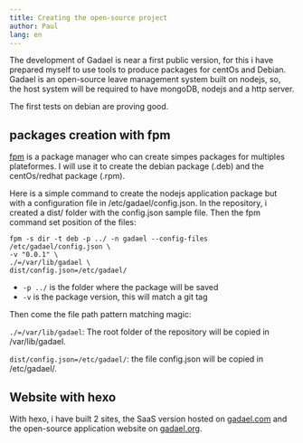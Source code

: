 ```yaml
---
title: Creating the open-source project
author: Paul
lang: en
---
```


The development of Gadael is near a first public version, for this i have prepared myself to use tools to produce packages for centOs and Debian. Gadael is an open-source leave management system built on nodejs, so, the host system will be required to have mongoDB, nodejs and a http server.

The first tests on debian are proving good.

## packages creation with fpm

[fpm](https://github.com/jordansissel/fpm) is a package manager who can create simpes packages for multiples plateformes. I will use it to create the debian package (.deb) and the centOs/redhat package (.rpm).

Here is a simple command to create the nodejs application package but with a configuration file in /etc/gadael/config.json. In the repository, i created a dist/ folder with the config.json sample file. Then the fpm command set position of the files:

```
fpm -s dir -t deb -p ../ -n gadael --config-files /etc/gadael/config.json \
-v "0.0.1" \
./=/var/lib/gadael \
dist/config.json=/etc/gadael/
```

* `-p ../` is the folder where the package will be saved
* `-v` is the package version, this will match a git tag

Then come the file path pattern matching magic:

`./=/var/lib/gadael`: The root folder of the repository will be copied in /var/lib/gadael.

`dist/config.json=/etc/gadael/`: the file config.json will be copied in /etc/gadael/.


## Website with hexo

With hexo, i have built 2 sites, the SaaS version hosted on [gadael.com](https://www.gadael.com/) and the open-source application website on [gadael.org](http://www.gadael.org/).

